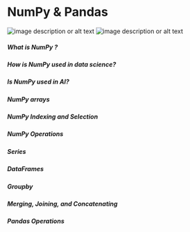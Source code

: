 # NumPy & Pandas
![image description or alt text](https://upload.wikimedia.org/wikipedia/commons/thumb/3/31/NumPy_logo_2020.svg/1200px-NumPy_logo_2020.svg.png)
![image description or alt text](https://upload.wikimedia.org/wikipedia/commons/thumb/e/ed/Pandas_logo.svg/2560px-Pandas_logo.svg.png)
##### What is NumPy ?
##### How is NumPy used in data science?
##### Is NumPy used in Al?
##### NumPy arrays
##### NumPy Indexing and Selection
##### NumPy Operations
##### Series
##### DataFrames
##### Groupby
##### Merging, Joining, and Concatenating
##### Pandas Operations
